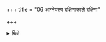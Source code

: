 +++
title = "06 आग्नेयस्य दक्षिणाकाले दक्षिणा"

+++

<details><summary>थिते</summary>

6. At the time of the gifts in connection with the sacrificial bread for Agni, (the sacrificer gives gifts connected with the fire-establishment).
</details>
